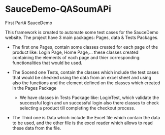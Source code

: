 # SauceDemo-QASoumAPi

First Part# SauceDemo

This framework is created to automate some test cases for the SauceDemo website.
The project have 3 main packages: Pages, data & Tests Packages.
- The first one Pages, contain some classes created for each page of the product like: Login Page, Home Page,...
   these classes created containing the elements of each page and thier corresponding functionalities that would be used.

- The Socend one Tests, contain the classes which include the test cases that would be checked using the data from an excel sheet and using also the functions and the element defined on the classes which created in the Pages Package

   - We have classes in Tests Package like: LoginTest, which validate the successful login and un successful login
     also there classes to check selecting a product till completing the checkout process.

- The Third one is Data which include the Excel file which contain the data to be used, and the other file is the excel reader which allows to read these data from the file.
